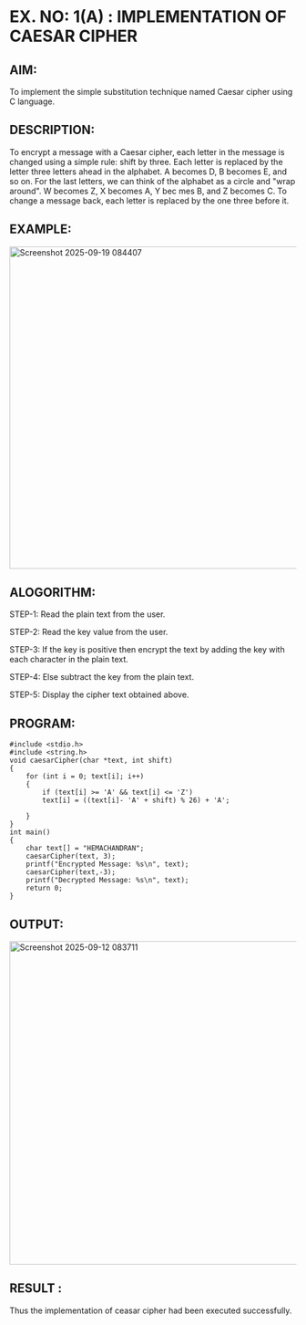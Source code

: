 # EX. NO: 1(A) : IMPLEMENTATION OF CAESAR CIPHER

## AIM:
To implement the simple substitution technique named Caesar cipher using C language. 

## DESCRIPTION:
To encrypt a message with a Caesar cipher, each letter in the message is changed using a simple rule: shift by
three. Each letter is replaced by the letter three letters ahead in the alphabet. A becomes D, B becomes E, and
so on. For the last letters, we can think of the alphabet as a circle and "wrap around". W becomes Z, X
becomes A, Y bec mes B, and Z becomes C. To change a message back, each letter is replaced by the one
three before it.

## EXAMPLE:

<img width="1195" height="565" alt="Screenshot 2025-09-19 084407" src="https://github.com/user-attachments/assets/dabd9a26-92a0-4a05-9234-1867c882cc2d" />


## ALOGORITHM:

STEP-1: Read the plain text from the user.

STEP-2: Read the key value from the user.

STEP-3: If the key is positive then encrypt the text by adding the key with each character in the plain text.

STEP-4: Else subtract the key from the plain text.

STEP-5: Display the cipher text obtained above.

## PROGRAM:
```
#include <stdio.h>
#include <string.h>
void caesarCipher(char *text, int shift)
{
    for (int i = 0; text[i]; i++)
    {
        if (text[i] >= 'A' && text[i] <= 'Z')
        text[i] = ((text[i]- 'A' + shift) % 26) + 'A';
        
    }
}
int main()
{
    char text[] = "HEMACHANDRAN";
    caesarCipher(text, 3);
    printf("Encrypted Message: %s\n", text);
    caesarCipher(text,-3);
    printf("Decrypted Message: %s\n", text);
    return 0;
}
```

## OUTPUT:

<img width="1411" height="567" alt="Screenshot 2025-09-12 083711" src="https://github.com/user-attachments/assets/da4291f7-6b4a-4822-bcd6-4fdb110da6a7" />

## RESULT :
 Thus the implementation of ceasar cipher had been executed successfully.
